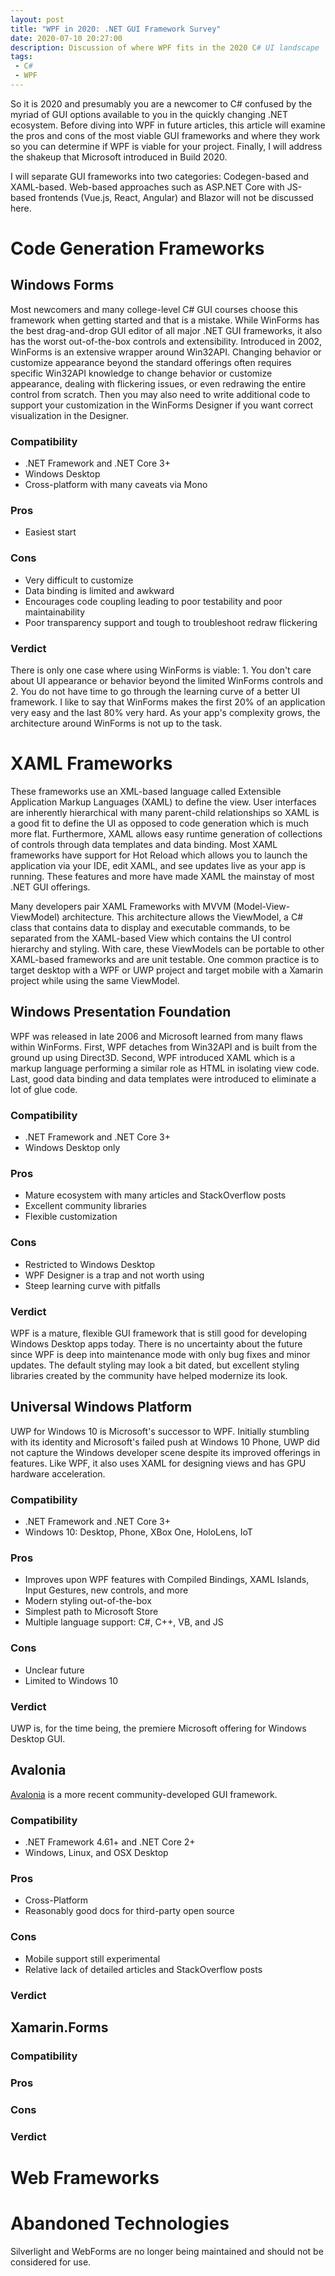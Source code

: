 ```yaml
---
layout: post
title: "WPF in 2020: .NET GUI Framework Survey"
date: 2020-07-10 20:27:00
description: Discussion of where WPF fits in the 2020 C# UI landscape
tags:
 - C#
 - WPF
---
```


So it is 2020 and presumably you are a newcomer to C# confused by the myriad of GUI options available to you in the quickly changing .NET ecosystem. Before diving into WPF in future articles, this article will examine the pros and cons of the most viable GUI frameworks and where they work so you can determine if WPF is viable for your project. Finally, I will address the shakeup that Microsoft introduced in Build 2020.

I will separate GUI frameworks into two categories: Codegen-based and XAML-based. Web-based approaches such as ASP.NET Core with JS-based frontends (Vue.js, React, Angular) and Blazor will not be discussed here.

# Code Generation Frameworks

## Windows Forms
Most newcomers and many college-level C# GUI courses choose this framework when getting started and that is a mistake. While WinForms has the best drag-and-drop GUI editor of all major .NET GUI frameworks, it also has the worst out-of-the-box controls and extensibility. Introduced in 2002, WinForms is an extensive wrapper around Win32API. Changing behavior or customize appearance beyond the standard offerings often requires specific Win32API knowledge to change behavior or customize appearance, dealing with flickering issues, or even redrawing the entire control from scratch. Then you may also need to write additional code to support your customization in the WinForms Designer if you want correct visualization in the Designer.

### Compatibility
* .NET Framework and .NET Core 3+
* Windows Desktop
* Cross-platform with many caveats via Mono

### Pros
* Easiest start

### Cons
* Very difficult to customize
* Data binding is limited and awkward
* Encourages code coupling leading to poor testability and poor maintainability
* Poor transparency support and tough to troubleshoot redraw flickering

### Verdict
There is only one case where using WinForms is viable: 1. You don't care about UI appearance or behavior beyond the limited WinForms controls and 2. You do not have time to go through the learning curve of a better UI framework. I like to say that WinForms makes the first 20% of an application very easy and the last 80% very hard. As your app's complexity grows, the architecture around WinForms is not up to the task.

# XAML Frameworks
These frameworks use an XML-based language called Extensible Application Markup Languages (XAML) to define the view. User interfaces are inherently hierarchical with many parent-child relationships so XAML is a good fit to define the UI as opposed to code generation which is much more flat. Furthermore, XAML allows easy runtime generation of collections of controls through data templates and data binding. Most XAML frameworks have support for Hot Reload which allows you to launch the application via your IDE, edit XAML, and see updates live as your app is running. These features and more have made XAML the mainstay of most .NET GUI offerings.

Many developers pair XAML Frameworks with MVVM (Model-View-ViewModel) architecture. This architecture allows the ViewModel, a C# class that contains data to display and executable commands, to be separated from the XAML-based View which contains the UI control hierarchy and styling. With care, these ViewModels can be portable to other XAML-based frameworks and are unit testable. One common practice is to target desktop with a WPF or UWP project and target mobile with a Xamarin project while using the same ViewModel.

## Windows Presentation Foundation
WPF was released in late 2006 and Microsoft learned from many flaws within WinForms. First, WPF detaches from Win32API and is built from the ground up using Direct3D. Second, WPF introduced XAML which is a markup language performing a similar role as HTML in isolating view code. Last, good data binding and data templates were introduced to eliminate a lot of glue code.

### Compatibility
* .NET Framework and .NET Core 3+
* Windows Desktop only

### Pros
* Mature ecosystem with many articles and StackOverflow posts
* Excellent community libraries
* Flexible customization

### Cons
* Restricted to Windows Desktop
* WPF Designer is a trap and not worth using
* Steep learning curve with pitfalls

### Verdict
WPF is a mature, flexible GUI framework that is still good for developing Windows Desktop apps today. There is no uncertainty about the future since WPF is deep into maintenance mode with only bug fixes and minor updates. The default styling may look a bit dated, but excellent styling libraries created by the community have helped modernize its look.

## Universal Windows Platform
UWP for Windows 10 is Microsoft's successor to WPF. Initially stumbling with its identity and Microsoft's failed push at Windows 10 Phone, UWP did not capture the Windows developer scene despite its improved offerings in features. Like WPF, it also uses XAML for designing views and has GPU hardware acceleration.

### Compatibility
* .NET Framework and .NET Core 3+
* Windows 10: Desktop, Phone, XBox One, HoloLens, IoT

### Pros
* Improves upon WPF features with Compiled Bindings, XAML Islands, Input Gestures, new controls, and more
* Modern styling out-of-the-box
* Simplest path to Microsoft Store
* Multiple language support: C#, C++, VB, and JS

### Cons
* Unclear future
* Limited to Windows 10

### Verdict
UWP is, for the time being, the premiere Microsoft offering for Windows Desktop GUI.

## Avalonia
[Avalonia](http://avaloniaui.net/) is a more recent community-developed GUI framework. 

### Compatibility
* .NET Framework 4.61+ and .NET Core 2+
* Windows, Linux, and OSX Desktop

### Pros
* Cross-Platform
* Reasonably good docs for third-party open source

### Cons
* Mobile support still experimental
* Relative lack of detailed articles and StackOverflow posts

### Verdict

## Xamarin.Forms


### Compatibility

### Pros

### Cons

### Verdict

# Web Frameworks

# Abandoned Technologies
Silverlight and WebForms are no longer being maintained and should not be considered for use.